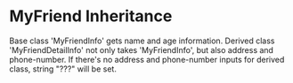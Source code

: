 # MyFriend Inheritance

Base class 'MyFriendInfo' gets name and age information.
Derived class 'MyFriendDetailInfo' not only takes 'MyFriendInfo', but also address and phone-number.
If there's no address and phone-number inputs for derived class, string "???" will be set.
